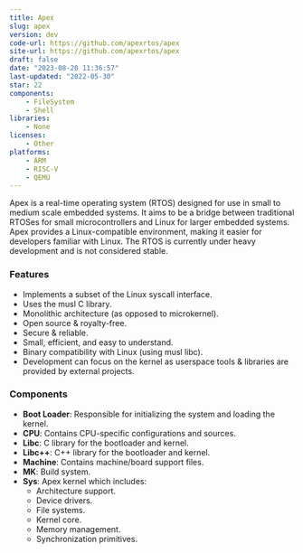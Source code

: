 ```yaml
---
title: Apex
slug: apex
version: dev
code-url: https://github.com/apexrtos/apex
site-url: https://github.com/apexrtos/apex
draft: false
date: "2023-08-20 11:36:57"
last-updated: "2022-05-30"
star: 22
components:
    - FileSystem
    - Shell
libraries:
    - None
licenses:
    - Other
platforms:
    - ARM
    - RISC-V
    - QEMU
---
```

Apex is a real-time operating system (RTOS) designed for use in small to medium scale embedded systems. It aims to be a bridge between traditional RTOSes for small microcontrollers and Linux for larger embedded systems. Apex provides a Linux-compatible environment, making it easier for developers familiar with Linux. The RTOS is currently under heavy development and is not considered stable.

### Features

- Implements a subset of the Linux syscall interface.
- Uses the musl C library.
- Monolithic architecture (as opposed to microkernel).
- Open source & royalty-free.
- Secure & reliable.
- Small, efficient, and easy to understand.
- Binary compatibility with Linux (using musl libc).
- Development can focus on the kernel as userspace tools & libraries are provided by external projects.

### Components

- **Boot Loader**: Responsible for initializing the system and loading the kernel.
- **CPU**: Contains CPU-specific configurations and sources.
- **Libc**: C library for the bootloader and kernel.
- **Libc++**: C++ library for the bootloader and kernel.
- **Machine**: Contains machine/board support files.
- **MK**: Build system.
- **Sys**: Apex kernel which includes:
  - Architecture support.
  - Device drivers.
  - File systems.
  - Kernel core.
  - Memory management.
  - Synchronization primitives.

<!--github-projects-->
